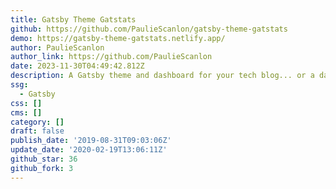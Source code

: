 ```yaml
---
title: Gatsby Theme Gatstats
github: https://github.com/PaulieScanlon/gatsby-theme-gatstats
demo: https://gatsby-theme-gatstats.netlify.app/
author: PaulieScanlon
author_link: https://github.com/PaulieScanlon
date: 2023-11-30T04:49:42.812Z
description: A Gatsby theme and dashboard for your tech blog... or a dashblog if you prefer
ssg:
  - Gatsby
css: []
cms: []
category: []
draft: false
publish_date: '2019-08-31T09:03:06Z'
update_date: '2020-02-19T13:06:11Z'
github_star: 36
github_fork: 3
---
```

